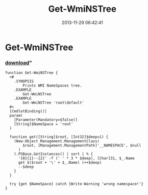 ﻿---
pid:            4654
parent:         0
children:       
poster:         greg zakharov
title:          Get-WmiNSTree
date:           2013-11-29 06:42:41
format:         posh
---

# Get-WmiNSTree

### [download](4654.ps1)"



```posh
function Get-WmiNSTree {
  <#
    .SYNOPSIS
        Prints WMI NameSpaces tree.
    .EXAMPLE
        Get-WmiNSTree
    .EXAMPLE
        Get-WmiNSTree 'root\default'
  #>
  [CmdletBinding()]
  param(
    [Parameter(Mandatory=$false)]
    [String]$NameSpace = 'root'
  )
  
  function get([String]$root, [Int32]$deep=1) {
    (New-Object Management.ManagementClass(
        $root, [Management.ManagementPath]'__NAMESPACE', $null
      )
    ).PSBase.GetInstances() | sort | % {
      '{0}{1}--{2}' -f (' ' * 3 * $deep), [Char]31, $_.Name
      get $($root + '\' + $_.Name) (++$deep)
      --$deep
    }
  }
  
  try {get $NameSpace} catch {Write-Warning 'wrong namespace!'}
}
```

